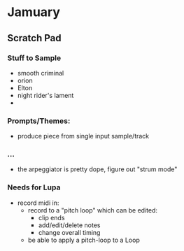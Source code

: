 # Jamuary

## Scratch Pad 

### Stuff to Sample 
- smooth criminal
- orion
- Elton 
- night rider's lament 
- 

### Prompts/Themes:
- produce piece from single input sample/track

### ...
- the arpeggiator is pretty dope, figure out "strum mode"

### Needs for Lupa 
- record midi in:
  - record to a "pitch loop" which can be edited:
    - clip ends 
    - add/edit/delete notes
    - change overall timing
  - be able to apply a pitch-loop to a Loop


